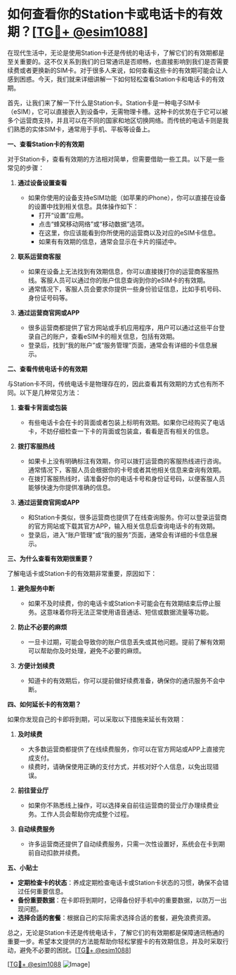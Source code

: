 # 如何查看你的Station卡或电话卡的有效期？[[TG💪+ @esim1088](https://t.me/s/esim1088)]

在现代生活中，无论是使用Station卡还是传统的电话卡，了解它们的有效期都是至关重要的。这不仅关系到我们的日常通讯是否顺畅，也直接影响到我们是否需要续费或者更换新的SIM卡。对于很多人来说，如何查看这些卡的有效期可能会让人感到困惑。今天，我们就来详细讲解一下如何轻松查看Station卡和电话卡的有效期。

首先，让我们来了解一下什么是Station卡。Station卡是一种电子SIM卡（eSIM），它可以直接嵌入到设备中，无需物理卡槽。这种卡的优势在于它可以被多个运营商支持，并且可以在不同的国家和地区切换网络。而传统的电话卡则是我们熟悉的实体SIM卡，通常用于手机、平板等设备上。

**一、查看Station卡的有效期**

对于Station卡，查看有效期的方法相对简单，但需要借助一些工具。以下是一些常见的步骤：

1. **通过设备设置查看**
   - 如果你使用的设备支持eSIM功能（如苹果的iPhone），你可以直接在设备的设置中找到相关信息。具体操作如下：
     - 打开“设置”应用。
     - 点击“蜂窝移动网络”或“移动数据”选项。
     - 在这里，你应该能看到你所使用的运营商以及对应的eSIM卡信息。
     - 如果有有效期的信息，通常会显示在卡片的描述中。

2. **联系运营商客服**
   - 如果在设备上无法找到有效期信息，你可以直接拨打你的运营商客服热线。客服人员可以通过你的账户信息查询到你的eSIM卡的有效期。
   - 通常情况下，客服人员会要求你提供一些身份验证信息，比如手机号码、身份证号码等。

3. **通过运营商官网或APP**
   - 很多运营商都提供了官方网站或手机应用程序，用户可以通过这些平台登录自己的账户，查看eSIM卡的相关信息，包括有效期。
   - 登录后，找到“我的账户”或“服务管理”页面，通常会有详细的卡信息展示。

**二、查看传统电话卡的有效期**

与Station卡不同，传统电话卡是物理存在的，因此查看其有效期的方式也有所不同。以下是几种常见方法：

1. **查看卡背面或包装**
   - 有些电话卡会在卡的背面或者包装上标明有效期。如果你已经购买了电话卡，不妨仔细检查一下卡的背面或包装盒，看看是否有相关的信息。

2. **拨打客服热线**
   - 如果卡上没有明确标注有效期，你可以拨打运营商的客服热线进行咨询。通常情况下，客服人员会根据你的卡号或者其他相关信息来查询有效期。
   - 在拨打客服热线时，请准备好你的电话卡号和身份证号码，以便客服人员能够快速为你提供准确的信息。

3. **通过运营商官网或APP**
   - 和Station卡类似，很多运营商也提供了在线查询服务。你可以登录运营商的官方网站或下载其官方APP，输入相关信息后查询电话卡的有效期。
   - 登录后，进入“账户管理”或“我的服务”页面，通常会有详细的卡信息展示。

**三、为什么查看有效期很重要？**

了解电话卡或Station卡的有效期非常重要，原因如下：

1. **避免服务中断**
   - 如果不及时续费，你的电话卡或Station卡可能会在有效期结束后停止服务。这意味着你将无法正常使用语音通话、短信或数据流量等功能。

2. **防止不必要的麻烦**
   - 一旦卡过期，可能会导致你的账户信息丢失或其他问题。提前了解有效期可以帮助你及时处理，避免不必要的麻烦。

3. **方便计划续费**
   - 知道卡的有效期后，你可以提前做好续费准备，确保你的通讯服务不会中断。

**四、如何延长卡的有效期？**

如果你发现自己的卡即将到期，可以采取以下措施来延长有效期：

1. **及时续费**
   - 大多数运营商都提供了在线续费服务，你可以在官方网站或APP上直接完成支付。
   - 续费时，请确保使用正确的支付方式，并核对好个人信息，以免出现错误。

2. **前往营业厅**
   - 如果你不熟悉线上操作，可以选择亲自前往运营商的营业厅办理续费业务。工作人员会帮助你完成整个过程。

3. **自动续费服务**
   - 许多运营商还提供了自动续费服务，只需一次性设置好，系统会在卡到期前自动扣款并续费。

**五、小贴士**

- **定期检查卡的状态**：养成定期检查电话卡或Station卡状态的习惯，确保不会错过任何重要信息。
- **备份重要数据**：在卡即将到期时，记得备份好手机中的重要数据，以防万一出现问题。
- **选择合适的套餐**：根据自己的实际需求选择合适的套餐，避免浪费资源。

总之，无论是Station卡还是传统电话卡，了解它们的有效期都是保障通讯畅通的重要一步。希望本文提供的方法能帮助你轻松掌握卡的有效期信息，并及时采取行动，避免不必要的困扰。[[TG💪+ @esim1088](https://t.me/s/esim1088)]

[[TG💪+ @esim1088](https://t.me/s/esim1088) ![Image](https://i.postimg.cc/4NQfJmqS/Snipaste-2025-05-13-00-14-12.png)]